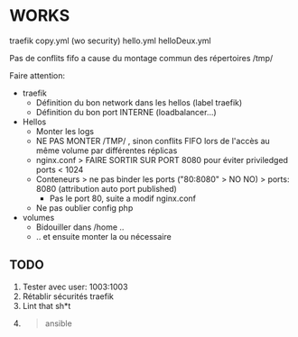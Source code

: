 # WORKS

traefik copy.yml (wo security)
hello.yml
helloDeux.yml

Pas de conflits fifo a cause du montage commun des répertoires /tmp/

Faire attention:

- traefik
  - Définition du bon network dans les hellos (label traefik)
  - Définition du bon port INTERNE (loadbalancer...)
- Hellos
  - Monter les logs
  - NE PAS MONTER /TMP/ , sinon conflits FIFO lors de l'accès au même volume par différentes réplicas
  - nginx.conf > FAIRE SORTIR SUR PORT 8080 pour éviter priviledged ports < 1024
  - Conteneurs > ne pas binder les ports ("80:8080" > NO NO) > ports: 8080 (attribution auto port published)
    - Pas le port 80, suite a modif nginx.conf
  - Ne pas oublier config php
- volumes
  - Bidouiller dans /home ..
  - .. et ensuite monter la ou nécessaire

## TODO

1. Tester avec user: 1003:1003
2. Rétablir sécurités traefik
3. Lint that sh*t
4. > ansible
